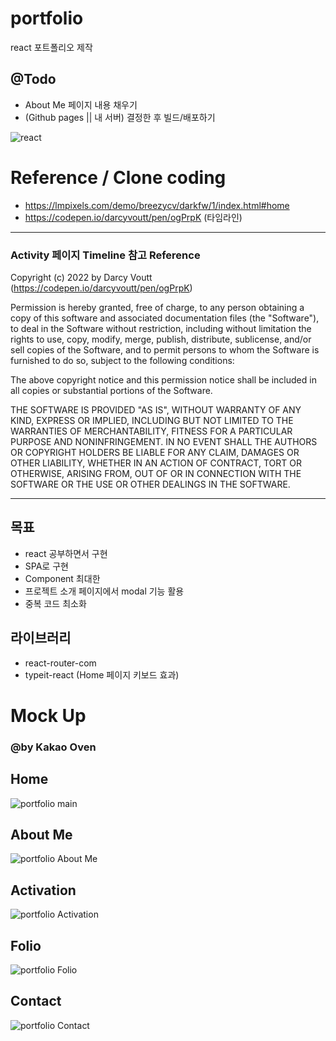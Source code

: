 # portfolio
react 포트폴리오 제작

## @Todo
* About Me 페이지 내용 채우기
* (Github pages || 내 서버) 결정한 후 빌드/배포하기

![react](https://user-images.githubusercontent.com/71891870/208365891-04c55de3-c294-40ba-aca3-097efc730a4c.png)

# Reference / Clone coding
* https://lmpixels.com/demo/breezycv/darkfw/1/index.html#home
* https://codepen.io/darcyvoutt/pen/ogPrpK (타임라인)

---
### Activity 페이지 Timeline 참고 Reference
Copyright (c) 2022 by Darcy Voutt (https://codepen.io/darcyvoutt/pen/ogPrpK)

Permission is hereby granted, free of charge, to any person obtaining a copy of this software and associated documentation files (the "Software"), to deal in the Software without restriction, including without limitation the rights to use, copy, modify, merge, publish, distribute, sublicense, and/or sell copies of the Software, and to permit persons to whom the Software is furnished to do so, subject to the following conditions:

The above copyright notice and this permission notice shall be included in all copies or substantial portions of the Software.

THE SOFTWARE IS PROVIDED "AS IS", WITHOUT WARRANTY OF ANY KIND, EXPRESS OR IMPLIED, INCLUDING BUT NOT LIMITED TO THE WARRANTIES OF MERCHANTABILITY, FITNESS FOR A PARTICULAR PURPOSE AND NONINFRINGEMENT. IN NO EVENT SHALL THE AUTHORS OR COPYRIGHT HOLDERS BE LIABLE FOR ANY CLAIM, DAMAGES OR OTHER LIABILITY, WHETHER IN AN ACTION OF CONTRACT, TORT OR OTHERWISE, ARISING FROM, OUT OF OR IN CONNECTION WITH THE SOFTWARE OR THE USE OR OTHER DEALINGS IN THE SOFTWARE.

---


## 목표
* react 공부하면서 구현
* SPA로 구현
* Component 최대한 
* 프로젝트 소개 페이지에서 modal 기능 활용
* 중복 코드 최소화 

## 라이브러리
* react-router-com
* typeit-react (Home 페이지 키보드 효과)

# Mock Up 
### @by Kakao Oven
## Home
![portfolio  main](https://user-images.githubusercontent.com/71891870/208224255-7f8cd3ad-26ec-45e7-a460-c11744f860eb.png)

## About Me
![portfolio  About Me](https://user-images.githubusercontent.com/71891870/208224261-09930dc7-f2cb-4622-8b54-d158f4f58f34.png)

## Activation
![portfolio  Activation](https://user-images.githubusercontent.com/71891870/208224281-bebc3314-6876-4af3-833a-fb59ab953f7a.png)

## Folio
![portfolio  Folio](https://user-images.githubusercontent.com/71891870/208224289-560eb087-26fe-462e-ad91-20c3a79a100f.png)

## Contact
![portfolio  Contact](https://user-images.githubusercontent.com/71891870/208224295-16117d76-b98a-4ba2-aaaf-9f74cd6d889b.png)
